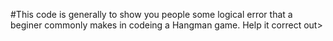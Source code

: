 #This code is generally to show you people some logical error that a beginer commonly makes in codeing a Hangman game. Help it correct out>
